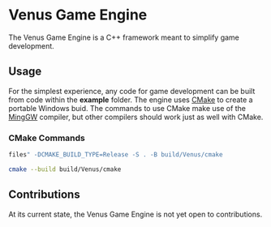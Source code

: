 # Venus Game Engine
The Venus Game Engine is a C++ framework meant to simplify game development.

## Usage
For the simplest experience, any code for game development can be built from code within the **example** folder. The engine uses [CMake](https://cmake.org/download/) 
to create a portable Windows buid. The commands to use CMake make use of the [MingGW](https://www.mingw-w64.org/) compiler, but other compilers should work just as well with CMake.

### CMake Commands
```bash
files" -DCMAKE_BUILD_TYPE=Release -S . -B build/Venus/cmake
```
```bash
cmake --build build/Venus/cmake
```

## Contributions
At its current state, the Venus Game Engine is not yet open to contributions.
